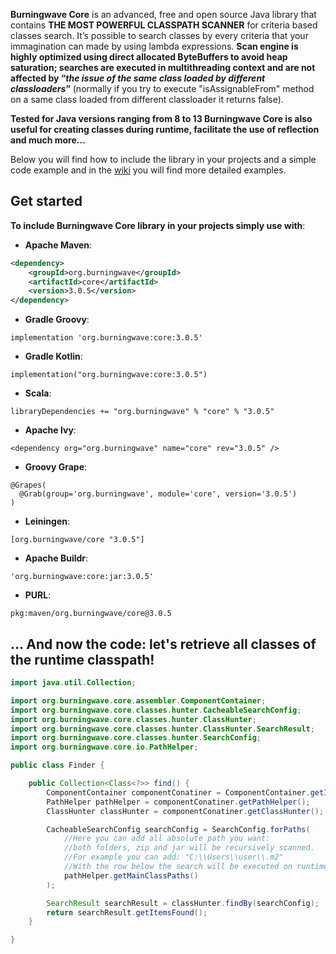 **Burningwave Core** is an advanced, free and open source Java library that contains **THE MOST POWERFUL CLASSPATH SCANNER** for criteria based classes search.
It’s possible to search classes by every criteria that your immagination can made by using lambda expressions. **Scan engine is highly optimized using direct allocated ByteBuffers to avoid heap saturation; searches are executed in multithreading context and are not affected by “_the issue of the same class loaded by different classloaders_”** (normally if you try to execute "isAssignableFrom" method on a same class loaded from different classloader it returns false).

**Tested for Java versions ranging from 8 to 13 Burningwave Core is also useful for creating classes during runtime, facilitate the use of reflection and much more...**

Below you will find how to include the library in your projects and a simple code example and in the [wiki](https://github.com/burningwave/core/wiki) you will find more detailed examples.

## Get started

**To include Burningwave Core library in your projects simply use with**:

* **Apache Maven**:
```xml
<dependency>
    <groupId>org.burningwave</groupId>
    <artifactId>core</artifactId>
    <version>3.0.5</version>
</dependency>
```

* **Gradle Groovy**:
```
implementation 'org.burningwave:core:3.0.5'
```

* **Gradle Kotlin**:
```
implementation("org.burningwave:core:3.0.5")
```

* **Scala**:
```
libraryDependencies += "org.burningwave" % "core" % "3.0.5"
```

* **Apache Ivy**:
```
<dependency org="org.burningwave" name="core" rev="3.0.5" />
```

* **Groovy Grape**:
```
@Grapes(
  @Grab(group='org.burningwave', module='core', version='3.0.5')
)
```

* **Leiningen**:
```
[org.burningwave/core "3.0.5"]
```

* **Apache Buildr**:
```
'org.burningwave:core:jar:3.0.5'
```

* **PURL**:
```
pkg:maven/org.burningwave/core@3.0.5
```

## ... And now the code: let's retrieve all classes of the runtime classpath!
```java
import java.util.Collection;

import org.burningwave.core.assembler.ComponentContainer;
import org.burningwave.core.classes.hunter.CacheableSearchConfig;
import org.burningwave.core.classes.hunter.ClassHunter;
import org.burningwave.core.classes.hunter.ClassHunter.SearchResult;
import org.burningwave.core.classes.hunter.SearchConfig;
import org.burningwave.core.io.PathHelper;

public class Finder {

	public Collection<Class<?>> find() {
		ComponentContainer componentConatiner = ComponentContainer.getInstance();
		PathHelper pathHelper = componentConatiner.getPathHelper();
		ClassHunter classHunter = componentConatiner.getClassHunter();

		CacheableSearchConfig searchConfig = SearchConfig.forPaths(
			//Here you can add all absolute path you want:
			//both folders, zip and jar will be recursively scanned.
			//For example you can add: "C:\\Users\\user\\.m2"
			//With the row below the search will be executed on runtime Classpaths
			pathHelper.getMainClassPaths()
		);

		SearchResult searchResult = classHunter.findBy(searchConfig);
		return searchResult.getItemsFound();
	}

}
```
